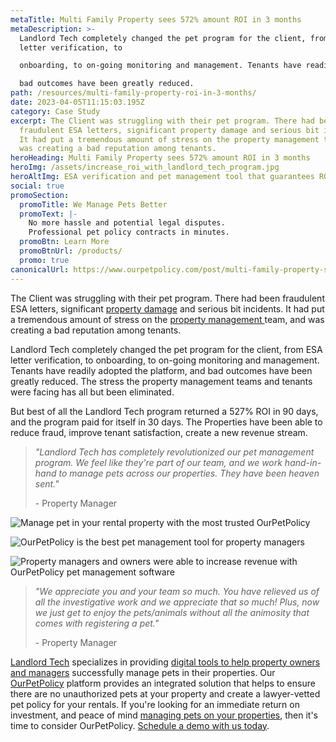 ```yaml
---
metaTitle: Multi Family Property sees 572% amount ROI in 3 months
metaDescription: >-
  Landlord Tech completely changed the pet program for the client, from ESA
  letter verification, to

  onboarding, to on-going monitoring and management. Tenants have readily adopted the platform, and

  bad outcomes have been greatly reduced.
path: /resources/multi-family-property-roi-in-3-months/
date: 2023-04-05T11:15:03.195Z
category: Case Study
excerpt: The Client was struggling with their pet program. There had been
  fraudulent ESA letters, significant property damage and serious bit incidents.
  It had put a tremendous amount of stress on the property management team, and
  was creating a bad reputation among tenants.
heroHeading: Multi Family Property sees 572% amount ROI in 3 months
heroImg: /assets/increase_roi_with_landlord_tech_program.jpg
heroAltImg: ESA verification and pet management tool that guarantees ROI
social: true
promoSection:
  promoTitle: We Manage Pets Better
  promoText: |-
    No more hassle and potential legal disputes. 
    Professional pet policy contracts in minutes.
  promoBtn: Learn More
  promoBtnUrl: /products/
  promo: true
canonicalUrl: https://www.ourpetpolicy.com/post/multi-family-property-sees-roi-in-3-months
---
```

The Client was struggling with their pet program. There had been fraudulent ESA letters, significant [property damage](/resources/protecting-your-rental-property-from-pet-damage) and serious bit incidents. It had put a tremendous amount of stress on the [property management ](/resources/top-property-management-trends-of-2023)team, and was creating a bad reputation among tenants.

Landlord Tech completely changed the pet program for the client, from ESA letter verification, to onboarding, to on-going monitoring and management. Tenants have readily adopted the platform, and bad outcomes have been greatly reduced. The stress the property management teams and tenants were facing has all but been eliminated.

But best of all the Landlord Tech program returned a 527% ROI in 90 days, and the program paid for itself in 30 days. The Properties have been able to reduce fraud, improve tenant satisfaction, create a new revenue stream.

> *"Landlord Tech has completely revolutionized our pet management program. We feel like they're part of our team, and we work hand-in-hand to manage pets across our properties. They have been heaven sent."*
>
> \- Property Manager 

![Manage pet in your rental property with the most trusted OurPetPolicy](/assets/manage_pet_in_your_rental_property.png)

![OurPetPolicy is the best pet management tool for property managers](/assets/ourpetpolicy_the_best_pet_management_tool.png)

![Property managers and owners were able to increase revenue with OurPetPolicy pet management software](/assets/increase_revenue_with_pet_management_program.png)

> *"We appreciate you and your team so much. You have relieved us of all the investigative work and we appreciate that so much! Plus, now we just get to enjoy the pets/animals without all the animosity that comes with registering a pet."*
>
> \- Property Manager  

[Landlord Tech](https://landlordtech.com/) specializes in providing [digital tools to help property owners and managers](https://landlordtech.com/resources/new-pet-mapping-tool-feature-added-to-pet-management-platform-ourpetpolicy) successfully manage pets in their properties. Our [OurPetPolicy](https://landlordtech.com/products) platform provides an integrated solution that helps to ensure there are no unauthorized pets at your property and create a lawyer-vetted pet policy for your rentals. If you're looking for an immediate return on investment, and peace of mind [managing pets on your properties](/resources/five-tips-for-managing-pets-on-your-rental-properties), then it's time to consider OurPetPolicy. [Schedule a demo with us today](https://info.ourpetpolicy.com/demo/).